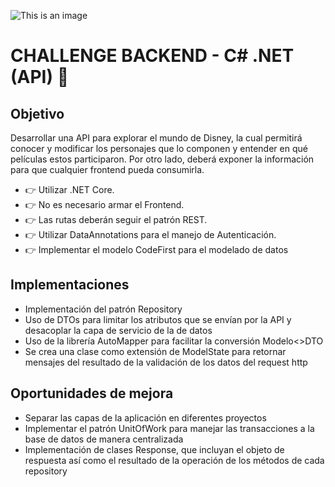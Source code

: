 
![This is an image](https://www.alkemy.org/static/media/alkemyLogo.2daef856.svg)
# CHALLENGE BACKEND - C# .NET (API) 🚀

## Objetivo
Desarrollar una API para explorar el mundo de Disney, la cual permitirá conocer y modificar los personajes que lo componen y entender en qué películas estos participaron. Por otro lado, deberá exponer la información para que cualquier frontend pueda consumirla.

- 👉 Utilizar .NET Core.
- 👉 No es necesario armar el Frontend.
- 👉 Las rutas deberán seguir el patrón REST.
- 👉 Utilizar DataAnnotations para el manejo de Autenticación.
- 👉 Implementar el modelo CodeFirst para el modelado de datos

## Implementaciones
* Implementación del patrón Repository
* Uso de DTOs para limitar los atributos que se envían por la API y desacoplar la capa de servicio de la de datos
* Uso de la librería AutoMapper para facilitar la conversión Modelo<>DTO
* Se crea una clase como extensión de ModelState para retornar mensajes del resultado de la validación de los datos del request http

## Oportunidades de mejora
* Separar las capas de la aplicación en diferentes proyectos
* Implementar el patrón UnitOfWork para manejar las transacciones a la base de datos de manera centralizada
* Implementación de clases Response, que incluyan el objeto de respuesta así como el resultado de la operación de los métodos de cada repository
